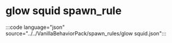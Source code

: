 # glow squid spawn_rule

:::code language="json" source="../../VanillaBehaviorPack/spawn_rules/glow squid.json":::
